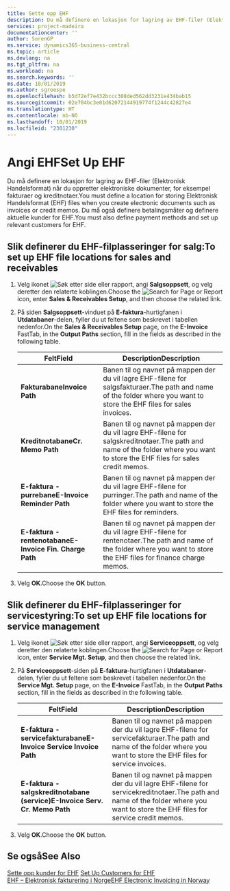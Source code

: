 ```yaml
---
title: Sette opp EHF
description: Du må definere en lokasjon for lagring av EHF-filer (Elektronisk Handelsformat) når du oppretter elektroniske dokumenter, for eksempel fakturaer og kreditnotaer. Du må også definere betalingsmåter og definere aktuelle kunder for EHF.
services: project-madeira
documentationcenter: ''
author: SorenGP
ms.service: dynamics365-business-central
ms.topic: article
ms.devlang: na
ms.tgt_pltfrm: na
ms.workload: na
ms.search.keywords: ''
ms.date: 10/01/2019
ms.author: sgroespe
ms.openlocfilehash: b5d72ef7e432bccc308ded562dd3231e434bab15
ms.sourcegitcommit: 02e704bc3e01d62072144919774f1244c42827e4
ms.translationtype: HT
ms.contentlocale: nb-NO
ms.lasthandoff: 10/01/2019
ms.locfileid: "2301230"
---
```

# <a name="set-up-ehf"></a><span data-ttu-id="a1734-104">Angi EHF</span><span class="sxs-lookup"><span data-stu-id="a1734-104">Set Up EHF</span></span>
<span data-ttu-id="a1734-105">Du må definere en lokasjon for lagring av EHF-filer (Elektronisk Handelsformat) når du oppretter elektroniske dokumenter, for eksempel fakturaer og kreditnotaer.</span><span class="sxs-lookup"><span data-stu-id="a1734-105">You must define a location for storing Elektronisk Handelsformat (EHF) files when you create electronic documents such as invoices or credit memos.</span></span> <span data-ttu-id="a1734-106">Du må også definere betalingsmåter og definere aktuelle kunder for EHF.</span><span class="sxs-lookup"><span data-stu-id="a1734-106">You must also define payment methods and set up relevant customers for EHF.</span></span>  

## <a name="to-set-up-ehf-file-locations-for-sales-and-receivables"></a><span data-ttu-id="a1734-107">Slik definerer du EHF-filplasseringer for salg:</span><span class="sxs-lookup"><span data-stu-id="a1734-107">To set up EHF file locations for sales and receivables</span></span>  

1.  <span data-ttu-id="a1734-108">Velg ikonet ![Søk etter side eller rapport](../../media/ui-search/search_small.png "Søk etter side eller rapport"), angi **Salgsoppsett**, og velg deretter den relaterte koblingen.</span><span class="sxs-lookup"><span data-stu-id="a1734-108">Choose the ![Search for Page or Report](../../media/ui-search/search_small.png "Search for Page or Report icon") icon, enter **Sales & Receivables Setup**, and then choose the related link.</span></span>  
2.  <span data-ttu-id="a1734-109">På siden **Salgsoppsett**-vinduet på **E-faktura**-hurtigfanen i **Utdatabaner**-delen, fyller du ut feltene som beskrevet i tabellen nedenfor.</span><span class="sxs-lookup"><span data-stu-id="a1734-109">On the **Sales & Receivables Setup** page, on the **E-Invoice** FastTab, in the **Output Paths** section, fill in the fields as described in the following table.</span></span>  

    |<span data-ttu-id="a1734-110">Felt</span><span class="sxs-lookup"><span data-stu-id="a1734-110">Field</span></span>|<span data-ttu-id="a1734-111">Description</span><span class="sxs-lookup"><span data-stu-id="a1734-111">Description</span></span>|  
    |---------------------------------|---------------------------------------|  
    |<span data-ttu-id="a1734-112">**Fakturabane**</span><span class="sxs-lookup"><span data-stu-id="a1734-112">**Invoice Path**</span></span>|<span data-ttu-id="a1734-113">Banen til og navnet på mappen der du vil lagre EHF-filene for salgsfakturaer.</span><span class="sxs-lookup"><span data-stu-id="a1734-113">The path and name of the folder where you want to store the EHF files for sales invoices.</span></span>|  
    |<span data-ttu-id="a1734-114">**Kreditnotabane**</span><span class="sxs-lookup"><span data-stu-id="a1734-114">**Cr. Memo Path**</span></span>|<span data-ttu-id="a1734-115">Banen til og navnet på mappen der du vil lagre EHF-filene for salgskreditnotaer.</span><span class="sxs-lookup"><span data-stu-id="a1734-115">The path and name of the folder where you want to store the EHF files for sales credit memos.</span></span>|  
    |<span data-ttu-id="a1734-116">**E-faktura - purrebane**</span><span class="sxs-lookup"><span data-stu-id="a1734-116">**E-Invoice Reminder Path**</span></span>|<span data-ttu-id="a1734-117">Banen til og navnet på mappen der du vil lagre EHF-filene for purringer.</span><span class="sxs-lookup"><span data-stu-id="a1734-117">The path and name of the folder where you want to store the EHF files for reminders.</span></span>|  
    |<span data-ttu-id="a1734-118">**E-faktura - rentenotabane**</span><span class="sxs-lookup"><span data-stu-id="a1734-118">**E-Invoice Fin. Charge Path**</span></span>|<span data-ttu-id="a1734-119">Banen til og navnet på mappen der du vil lagre EHF-filene for rentenotaer.</span><span class="sxs-lookup"><span data-stu-id="a1734-119">The path and name of the folder where you want to store the EHF files for finance charge memos.</span></span>|  

3.  <span data-ttu-id="a1734-120">Velg **OK**.</span><span class="sxs-lookup"><span data-stu-id="a1734-120">Choose the **OK** button.</span></span>  

## <a name="to-set-up-ehf-file-locations-for-service-management"></a><span data-ttu-id="a1734-121">Slik definerer du EHF-filplasseringer for servicestyring:</span><span class="sxs-lookup"><span data-stu-id="a1734-121">To set up EHF file locations for service management</span></span>  

1.  <span data-ttu-id="a1734-122">Velg ikonet ![Søk etter side eller rapport](../../media/ui-search/search_small.png "Søk etter side eller rapport"), angi **Serviceoppsett**, og velg deretter den relaterte koblingen.</span><span class="sxs-lookup"><span data-stu-id="a1734-122">Choose the ![Search for Page or Report](../../media/ui-search/search_small.png "Search for Page or Report icon") icon, enter **Service Mgt. Setup**, and then choose the related link.</span></span>  
2.  <span data-ttu-id="a1734-123">På **Serviceoppsett**-siden på **E-faktura**-hurtigfanen i **Utdatabaner**-delen, fyller du ut feltene som beskrevet i tabellen nedenfor.</span><span class="sxs-lookup"><span data-stu-id="a1734-123">On the **Service Mgt. Setup** page, on the **E-Invoice** FastTab, in the **Output Paths** section, fill in the fields as described in the following table.</span></span>  

    |<span data-ttu-id="a1734-124">Felt</span><span class="sxs-lookup"><span data-stu-id="a1734-124">Field</span></span>|<span data-ttu-id="a1734-125">Description</span><span class="sxs-lookup"><span data-stu-id="a1734-125">Description</span></span>|  
    |---------------------------------|---------------------------------------|  
    |<span data-ttu-id="a1734-126">**E-faktura - servicefakturabane**</span><span class="sxs-lookup"><span data-stu-id="a1734-126">**E-Invoice Service Invoice Path**</span></span>|<span data-ttu-id="a1734-127">Banen til og navnet på mappen der du vil lagre EHF-filene for servicefakturaer.</span><span class="sxs-lookup"><span data-stu-id="a1734-127">The path and name of the folder where you want to store the EHF files for service invoices.</span></span>|  
    |<span data-ttu-id="a1734-128">**E-faktura - salgskreditnotabane (service)**</span><span class="sxs-lookup"><span data-stu-id="a1734-128">**E-Invoice Serv. Cr. Memo Path**</span></span>|<span data-ttu-id="a1734-129">Banen til og navnet på mappen der du vil lagre EHF-filene for servicekreditnotaer.</span><span class="sxs-lookup"><span data-stu-id="a1734-129">The path and name of the folder where you want to store the EHF files for service credit memos.</span></span>|  

3.  <span data-ttu-id="a1734-130">Velg **OK**.</span><span class="sxs-lookup"><span data-stu-id="a1734-130">Choose the **OK** button.</span></span>  

## <a name="see-also"></a><span data-ttu-id="a1734-131">Se også</span><span class="sxs-lookup"><span data-stu-id="a1734-131">See Also</span></span>  
 <span data-ttu-id="a1734-132">[Sette opp kunder for EHF](how-to-set-up-customers-for-ehf.md) </span><span class="sxs-lookup"><span data-stu-id="a1734-132">[Set Up Customers for EHF](how-to-set-up-customers-for-ehf.md) </span></span>  
 [<span data-ttu-id="a1734-133">EHF – Elektronisk fakturering i Norge</span><span class="sxs-lookup"><span data-stu-id="a1734-133">EHF Electronic Invoicing in Norway</span></span>](ehf-electronic-invoicing-in-norway.md)
